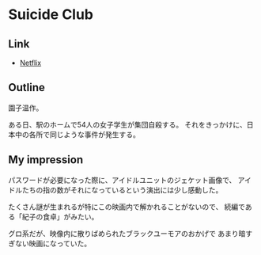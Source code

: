 # Suicide Club

## Link
* [Netflix](https://www.netflix.com/title/60032265)

## Outline
園子温作。

ある日、駅のホームで54人の女子学生が集団自殺する。
それをきっかけに、日本中の各所で同じような事件が発生する。

## My impression

パスワードが必要になった際に、アイドルユニットのジェケット画像で、
アイドルたちの指の数がそれになっているという演出には少し感動した。

たくさん謎が生まれるが特にこの映画内で解かれることがないので、
続編である「紀子の食卓」がみたい。

グロ系だが、映像内に散りばめられたブラックユーモアのおかげで
あまり暗すぎない映画になっていた。
